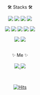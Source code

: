 <div align="center">

  🛠️ Stacks 🛠️

<img src="https://img.shields.io/badge/python-3766AB?style=flat-square&logo=Python&logoColor=white"/> <img src="https://img.shields.io/badge/C++-00599C?style=flat-square&logo=C%2B%2B&logoColor=white"/> <img src="https://img.shields.io/badge/C%23-512BD4?style=flat-square&logo=csharp&logoColor=white"/> <img src="https://img.shields.io/badge/java-00599C?style=flat-square&logo=C%2B%2B&logoColor=white"/>

<img src="https://img.shields.io/badge/springboot-6DB33F?style=flat-square&logo=springboot&logoColor=white"/> <img src="https://img.shields.io/badge/unity3d-000000?style=flat-square&logo=unity&logoColor=white"/> <img src="https://img.shields.io/badge/redis-DC382D?style=flat-square&logo=redis&logoColor=white"/> <img src="https://img.shields.io/badge/kafka-231F20?style=flat-square&logo=apachekafka&logoColor=white"/> <img src="https://img.shields.io/badge/mysql-4479A1?style=flat-square&logo=mysql&logoColor=white"/>  

<img src="https://img.shields.io/badge/aws-232F3E?style=flat-square&logo=amazonaws&logoColor=white"/> <img src="https://img.shields.io/badge/docker-2496ED?style=flat-square&logo=docker&logoColor=white"/>

<br/>
✨ Me ✨<br/><br/>
<a href="https://blog.naver.com/downfa11"><img src="https://img.shields.io/badge/Blog-03C75A?style=flat-square&logo=naver&logoColor=white&link=https://blog.naver.com/downfa11"/>  <a href="downfa11@naver.com"><img src="https://img.shields.io/badge/mail-EA4335?style=flat-square&logo=gmail&logoColor=white&link=downfa11@naver.com"/>

<br/><br/>
[![Hits](https://hits.seeyoufarm.com/api/count/incr/badge.svg?url=https%3A%2F%2Fgithub.com%2Fdownfa11&count_bg=%2379C83D&title_bg=%23555555&icon=openlayers.svg&icon_color=%23E7E7E7&title=hits&edge_flat=false)](https://hits.seeyoufarm.com)
</div>
